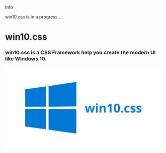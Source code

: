 <link href="./readme-assets/style.css" rel="stylesheet"></link>

<div id="info-temp">
    <p id="info-h4-text">Info</p>
    <p>win10.css is in a progress...</p>
</div>

# win10.css
### **win10.css** is a CSS Framework help you create the modern UI like Windows 10.
![image :aa](./readme-assets/win10.css.png)
